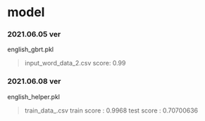 # model

### 2021.06.05 ver
english_gbrt.pkl
  > input_word_data_2.csv
  > score: 0.99

### 2021.06.08 ver
english_helper.pkl
  > train_data_.csv
  > train score : 0.9968
  > test score : 0.70700636
